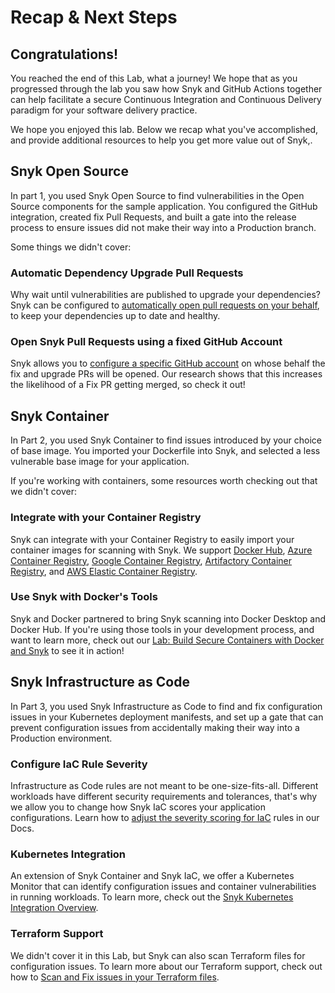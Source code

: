 # Recap & Next Steps

## Congratulations! <a id="congratulations"></a>

You reached the end of this Lab, what a journey! We hope that as you progressed through the lab you saw how Snyk and GitHub Actions together can help facilitate a secure Continuous Integration and Continuous Delivery paradigm for your software delivery practice.‌

We hope you enjoyed this lab. Below we recap what you've accomplished, and provide additional resources to help you get more value out of Snyk,.

## Snyk Open Source <a id="snyk-open-source"></a>

In part 1, you used Snyk Open Source to find vulnerabilities in the Open Source components for the sample application. You configured the GitHub integration, created fix Pull Requests, and built a gate into the release process to ensure issues did not make their way into a Production branch.‌

Some things we didn't cover:

### Automatic Dependency Upgrade Pull Requests <a id="automatic-dependency-upgrade-pull-requests"></a>

Why wait until vulnerabilities are published to upgrade your dependencies? Snyk can be configured to [automatically open pull requests on your behalf](https://support.snyk.io/hc/en-us/articles/360006581898-Upgrading-dependencies-with-automatic-PRs#:~:text=Enable%20Snyk%20to%20regularly%20check,available%20for%20the%20specific%20project.), to keep your dependencies up to date and healthy.‌

### Open Snyk Pull Requests using a fixed GitHub Account <a id="open-snyk-pull-requests-using-a-fixed-github-account"></a>

Snyk allows you to [configure a specific GitHub account](https://support.snyk.io/hc/en-us/articles/360010843797-Opening-fix-and-upgrade-pull-requests-from-a-fixed-GitHub-account-) on whose behalf the fix and upgrade PRs will be opened. Our research shows that this increases the likelihood of a Fix PR getting merged, so check it out!‌

## Snyk Container <a id="snyk-container"></a>

In Part 2, you used Snyk Container to find issues introduced by your choice of base image. You imported your Dockerfile into Snyk, and selected a less vulnerable base image for your application.

If you're working with containers, some resources worth checking out that we didn't cover:

### Integrate with your Container Registry

Snyk can integrate with your Container Registry to easily import your container images for scanning with Snyk. We support [Docker Hub](https://support.snyk.io/hc/en-us/articles/360003916058-Configure-integration-for-Docker-Hub), [Azure Container Registry](https://support.snyk.io/hc/en-us/articles/360003915958-Configure-integration-for-ACR), [Google Container Registry](https://support.snyk.io/hc/en-us/articles/360003916118-Configure-integration-for-GCR), [Artifactory Container Registry](https://support.snyk.io/hc/en-us/articles/360003915998-Configuring-your-JFrog-Artifactory-container-registry-integration), and [AWS Elastic Container Registry](https://support.snyk.io/hc/en-us/articles/360003916078-Configure-integration-for-Amazon-Elastic-Container-Registry-ECR-).

### Use Snyk with Docker's Tools

Snyk and Docker partnered to bring Snyk scanning into Docker Desktop and Docker Hub. If you're using those tools in your development process, and want to learn more, check out our [Lab: Build Secure Containers with Docker and Snyk](../../docker/lab-build-secure-containers-with-docker-and-snyk/) to see it in action!

## Snyk Infrastructure as Code

In Part 3, you used Snyk Infrastructure as Code to find and fix configuration issues in your Kubernetes deployment manifests, and set up a gate that can prevent configuration issues from accidentally making their way into a Production environment.

### Configure IaC Rule Severity

Infrastructure as Code rules are not meant to be one-size-fits-all. Different workloads have different security requirements and tolerances, that's why we allow you to change how Snyk IaC scores your application configurations. Learn how to [adjust the severity scoring for IaC](https://support.snyk.io/hc/en-us/articles/360006402818#UUID-c1919782-6bfa-b84b-a638-3913cee39fc5) rules in our Docs.

### Kubernetes Integration

An extension of Snyk Container and Snyk IaC, we offer a Kubernetes Monitor that can identify configuration issues and container vulnerabilities in running workloads. To learn more, check out the [Snyk Kubernetes Integration Overview](https://support.snyk.io/hc/en-us/articles/360003916138-Kubernetes-integration-overview).

### Terraform Support

We didn't cover it in this Lab, but Snyk can also scan Terraform files for configuration issues. To learn more about our Terraform support, check out how to [Scan and Fix issues in your Terraform files](https://support.snyk.io/hc/en-us/articles/360010916577-Scan-and-fix-security-issues-in-your-Terraform-files).

